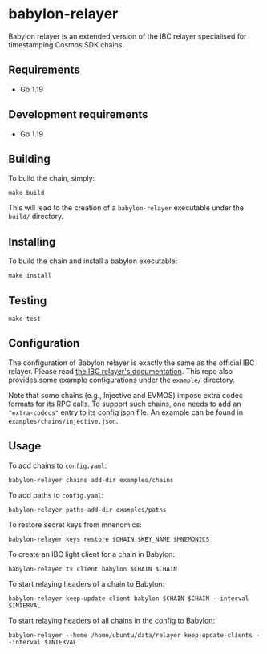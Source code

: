 # babylon-relayer

Babylon relayer is an extended version of the IBC relayer specialised for timestamping Cosmos SDK chains.

## Requirements

- Go 1.19

## Development requirements

- Go 1.19

## Building

To build the chain, simply:
```console
make build
```

This will lead to the creation of a `babylon-relayer` executable under the `build/` directory.

## Installing

To build the chain and install a babylon executable:
```console
make install
```

## Testing

```console
make test
```

## Configuration

The configuration of Babylon relayer is exactly the same as the official IBC relayer.
Please read [the IBC relayer's documentation](https://github.com/cosmos/relayer/tree/main/docs).
This repo also provides some example configurations under the `example/` directory.

Note that some chains (e.g., Injective and EVMOS) impose extra codec formats for its RPC calls.
To support such chains, one needs to add an `"extra-codecs"` entry to its config json file.
An example can be found in `examples/chains/injective.json`.

## Usage

To add chains to `config.yaml`:
```console
babylon-relayer chains add-dir examples/chains
```

To add paths to `config.yaml`:
```console
babylon-relayer paths add-dir examples/paths
```

To restore secret keys from mnenomics:
```console
babylon-relayer keys restore $CHAIN $KEY_NAME $MNEMONICS
```

To create an IBC light client for a chain in Babylon:
```console
babylon-relayer tx client babylon $CHAIN $CHAIN
```

To start relaying headers of a chain to Babylon:
```console
babylon-relayer keep-update-client babylon $CHAIN $CHAIN --interval $INTERVAL
```

To start relaying headers of all chains in the config to Babylon:
```console
babylon-relayer --home /home/ubuntu/data/relayer keep-update-clients --interval $INTERVAL
```

